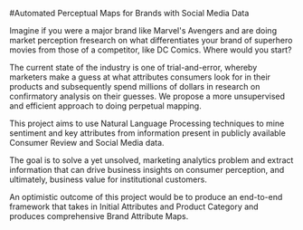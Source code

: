#Automated Perceptual Maps for Brands with Social Media Data

Imagine if you were a major brand like Marvel's Avengers and are doing market perception fresearch on what differentiates your brand of superhero movies from those of a competitor, like DC Comics. Where would you start? 

The current state of the industry is one of trial-and-error, whereby marketers make a guess at what attributes consumers look for in their products and subsequently spend millions of dollars in research on confirmatory analysis on their guesses. We propose a more unsupervised and efficient approach to doing perpetual mapping. 

This project aims to use Natural Language Processing techniques to mine sentiment and key attributes from information present in publicly available Consumer Review and Social Media data. 

The goal is to solve a yet unsolved, marketing analytics problem and extract information that can drive business insights on consumer perception, and ultimately, business value for institutional customers. 

An optimistic outcome of this project would be to produce an end-to-end framework that takes in Initial Attributes and Product Category and produces comprehensive Brand Attribute Maps. 
